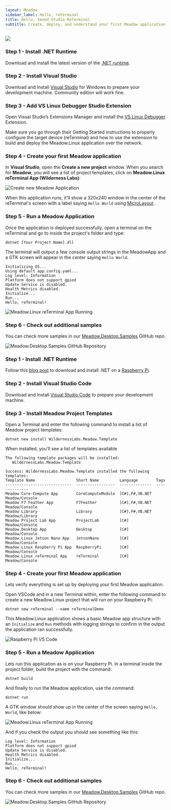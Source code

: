 ```yaml
---
layout: Meadow
sidebar_label: Hello, reTerminal
title: Hello, Seeed Studio ReTerminal
subtitle: Create, deploy, and understand your first Meadow application.
---
```


![](wildernesslabs_reterminal_getting_started.jpg)

<Tabs groupId="ide">
  <TabItem value="visualstudio2022" label="Visual Studio 2022" default>

### Step 1 - Install .NET Runtime

Download and install the latest version of the [.NET runtime](https://dotnet.microsoft.com/en-us/download).

### Step 2 - Install Visual Studio

Download and Install [Visual Studio](https://visualstudio.microsoft.com/) for Windows to prepare your development machine. Community edition will work fine.

### Step 3 - Add VS Linux Debugger Studio Extension

Open Visual Studio’s Extensions Manager and install the [VS Linux Debugger](https://marketplace.visualstudio.com/items?itemName=SuessLabs.VSLinuxDebugger) Extension.

Make sure you go through their Getting Started instructions to properly configure the target device (reTerminal) and how to use the extension to build and deploy the Meadow.Linux application over the network.

### Step 4 - Create your first Meadow application

In **Visual Studio**, open the **Create a new project** window. When you search for **Meadow**, you will see a list of project templates, click on **Meadow.Linux reTerminal App (Wilderness Labs)**:

![Create new Meadow Application](../../Common_Assets/wildernesslabs_meadow_projects.png)

When this application runs, it'll show a 320x240 window in the center of the reTerminal's screen with a label saying `Hello World` using [MicroLayout](../../../Meadow.Foundation/Libraries_and_Frameworks/MicroLayout/index.md).

### Step 5 - Run a Meadow Application

Once the application is deployed successfully, open a terminal on the reTerminal and go to inside the project's folder and type:

```console
dotnet [Your Project Name].dll
```

The terminal will output a few console output strings in the MeadowApp and a GTK screen will appear in the center saying `Hello World`.

```console
Initializing OS... 
Using default app.config.yaml...
Log level: Information
Platform does not support gpiod
Update Service is disabled.
Health Metrics disabled.
Initialize...
Run...
Hello, reTerminal!
```

![Meadow.Linux reTerminal App Running](wildernesslabs_reterminal_demo_running.jpg)

### Step 6 - Check out additional samples

You can check more samples in our [Meadow.Desktop.Samples](https://github.com/WildernessLabs/Meadow.Desktop.Samples) GitHub repo.

![Meadow.Desktop.Samples GitHub Repository](../../Common_Assets/wildernesslabs-meadow-desktop-samples.jpg)

  </TabItem>
  <TabItem value="visualstudiocode" label="Visual Studio Code">

### Step 1 - Install .NET Runtime

Follow this [blog post](https://www.petecodes.co.uk/install-and-use-microsoft-dot-net-8-with-the-raspberry-pi/) to download and install .NET on a [Raspberry Pi](https://www.raspberrypi.com/).

### Step 2 - Install Visual Studio Code

Download and Install [Visual Studio Code](https://visualstudio.microsoft.com/) to prepare your development machine.

### Step 3 - Install Meadow Project Templates

Open a Terminal and enter the following command to install a list of Meadow project templates:

```console
dotnet new install WildernessLabs.Meadow.Template
```

When installed, you’ll see a list of templates available

```console
The following template packages will be installed:
   WildernessLabs.Meadow.Template

Success: WildernessLabs.Meadow.Template installed the following templates:
Template Name                  Short Name         Language        Tags
-----------------------------  -----------------  --------------  --------------
Meadow Core-Compute App        CoreComputeModule  [C#],F#,VB.NET  Meadow/Console
Meadow F7 Feather App          F7Feather          [C#],F#,VB.NET  Meadow/Console
Meadow Library                 Library            [C#],F#,VB.NET  Meadow/Library
Meadow Project Lab App         ProjectLab         [C#]            Meadow/Console
Meadow.Desktop App             Desktop            [C#]            Meadow/Console
Meadow.Linux Jetson Nano App   JetsonNano         [C#]            Meadow/Console
Meadow.Linux Raspberry Pi App  RaspberryPi        [C#]            Meadow/Console
Meadow.Linux reTerminal App    reTerminal         [C#]            Meadow/Console
```

### Step 4 - Create your first Meadow application

Lets verify everything is set up by deploying your first Meadow application.

Open VSCode and in a new Terminal within, enter the following command to create a new Meadow.Linux project that will run on your Raspberry Pi:

```console
dotnet new reTerminal --name reTerminalDemo
```

This Meadow.Linux application shows a basic Meadow app structure with an `Initialize` and `Run` methods with logging strings to confirm in the output the application ran successfully.

![Raspberry Pi VS Code](wildernesslabs_reterminal_vscode.jpg)

### Step 5 - Run a Meadow Application

Lets run this application as is on your Raspberry Pi. In a terminal inside the project folder, build the project with the command:

```console
dotnet build
```

And finally to run the Meadow application, use the command:

```console
dotnet run
```

A GTK window should show up in the center of the screen saying `Hello, World`, like below:

![Meadow.Linux reTerminal App Running](wildernesslabs_reterminal_demo_running.jpg)

And if you check the output you should see something like this:

```console
Log level: Information
Platform does not support gpiod
Update Service is disabled.
Health Metrics disabled.
Initialize...
Run...
Hello, reTerminal!
```

### Step 6 - Check out additional samples

You can check more samples in our [Meadow.Desktop.Samples](https://github.com/WildernessLabs/Meadow.Desktop.Samples) GitHub repo.

![Meadow.Desktop.Samples GitHub Repository](../../Common_Assets/wildernesslabs-meadow-desktop-samples.jpg)

  </TabItem>
</Tabs>